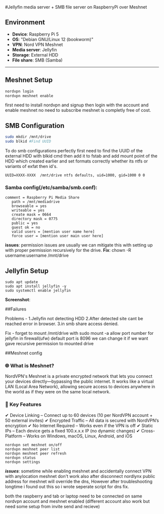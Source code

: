 #Jellyfin media server + SMB file server on RaspberryPi over Meshnet

## Environment
- **Device**: Raspberry Pi 5
- **OS**: "Debian GNU/Linux 12 (bookworm)"
- **VPN**: Nord VPN Meshnet
- **Media server**: Jellyfin
- **Storage**: External HDD
- **File share**: SMB (Samba)

---

##  Meshnet Setup

```bash
nordvpn login
nordvpn meshnet enable
```
first need to install nordvpn and signup then login with the account and enable meshnet no need to subscribe meshnet is completly free of cost.

## SMB Configuration

```bash
sudo mkdir /mnt/drive
sudo blkid #Find UUID
```

To do smb configurations perfectly first need to find the UUID of the external HDD with blkid cmd then add it to fstab and add mount point of the HDD which created earlier and set formats correctly whether its ntfs or variants of exfat then id's.

```
UUID=XXXX-XXXX  /mnt/drive ntfs defaults, uid=1000, gid=1000 0 0
```

### Samba config(/etc/samba/smb.conf):
```
comment = Raspberry Pi Media Share
   path = /mnt/mediadrive
   browseable = yes
   writeable = yes
   create mask = 0664
   directory mask = 0775
   public = yes
   guest ok = no
   valid users = [mention user name here]
   force user = [mention user main user here]
```

**issues**: permission issues are usually we can mitigate this with setting up with proper permission recursively for the drive.
**Fix**: chown -R username:username /mnt/drive

## Jellyfin Setup

```
sudo apt update
sudo apt install jellyfin -y
sudo systemctl enable jellyfin
```

**Screenshot**:

##Failures 

Problems - 1.Jellyfin not detecting HDD 
           2.After detected site cant be reached error in browser.
	   3.in smb share access denied.

Fix - forget to mount /mnt/drive with sudo mount -a
      allow port number for jellyfin in firewall(ufw) default port is 8096 we can change it if we want
      gave recursive permission to mounted drive


##Meshnet config 

### 🌐 What is Meshnet?
NordVPN's Meshnet is a private encrypted network that lets you connect your devices directly—bypassing the public internet. It works like a virtual LAN (Local Area Network), allowing secure access to devices anywhere in the world as if they were on the same local network.

### 🔑 Key Features
✔ Device Linking – Connect up to 60 devices (10 per NordVPN account + 50 external invites)
✔ Encrypted Traffic – All data is secured with NordVPN’s encryption
✔ No Internet Required – Works even if the VPN is off
✔ Static IPs – Each device gets a fixed 100.x.x.x IP (no dynamic changes)
✔ Cross-Platform – Works on Windows, macOS, Linux, Android, and iOS

```
nordvpn set meshnet on/off
nordvpn meshnet peer list
nordvpn meshnet peer refresh
nordvpn status
nordvpn settings
```

***issues***: sometime while enabling meshnet and accidentally connect VPN with anylocation meshnet don't work also after disconnect nordlynx public address for meshnet will override the dns, However after troubleshooting longtime i found out this so i wrote seperate script for dns fix.

both the raspberry and tab or laptop need to be connected on same nordvpn account and meshnet enabled (different account also work but need some setup from invite send and recieve)


